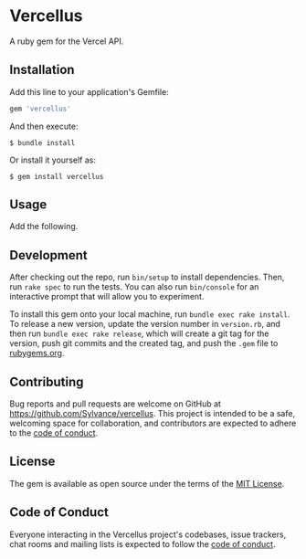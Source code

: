 # Vercellus

A ruby gem for the Vercel API.

## Installation

Add this line to your application's Gemfile:

```ruby
gem 'vercellus'
```

And then execute:

    $ bundle install

Or install it yourself as:

    $ gem install vercellus

## Usage

Add the following.

## Development

After checking out the repo, run `bin/setup` to install dependencies. Then, run `rake spec` to run the tests. You can also run `bin/console` for an interactive prompt that will allow you to experiment.

To install this gem onto your local machine, run `bundle exec rake install`. To release a new version, update the version number in `version.rb`, and then run `bundle exec rake release`, which will create a git tag for the version, push git commits and the created tag, and push the `.gem` file to [rubygems.org](https://rubygems.org).

## Contributing

Bug reports and pull requests are welcome on GitHub at https://github.com/Sylvance/vercellus. This project is intended to be a safe, welcoming space for collaboration, and contributors are expected to adhere to the [code of conduct](https://github.com/Sylvance/vercellus/blob/master/CODE_OF_CONDUCT.md).

## License

The gem is available as open source under the terms of the [MIT License](https://opensource.org/licenses/MIT).

## Code of Conduct

Everyone interacting in the Vercellus project's codebases, issue trackers, chat rooms and mailing lists is expected to follow the [code of conduct](https://github.com/Sylvance/vercellus/blob/master/CODE_OF_CONDUCT.md).
